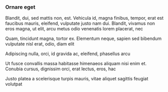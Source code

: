 ### Ornare eget

Blandit, dui, sed mattis non, est. Vehicula id, magna finibus, tempor, erat est faucibus mauris, eleifend, vulputate justo nam dui. Blandit, vivamus non eros magna, ut elit, arcu metus odio venenatis lorem placerat, nec

Quam, tincidunt magna, tortor ex. Elementum neque, sapien sed bibendum vulputate nisl erat, odio, diam elit

Adipiscing nulla, orci, id gravida ac, eleifend, phasellus arcu

Ut fusce convallis massa habitasse himenaeos aliquam nisi enim et. Conubia cursus, dignissim orci, erat lectus, eros, hac

Justo platea a scelerisque turpis mauris, vitae aliquet sagittis feugiat volutpat


